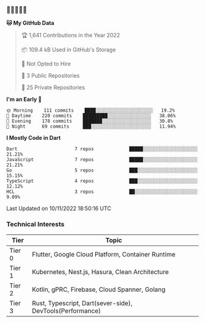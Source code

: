 ### 🤯🤯🤯🤯🤯

<!--START_SECTION:waka-->
**🐱 My GitHub Data** 

> 🏆 1,641 Contributions in the Year 2022
 > 
> 📦 109.4 kB Used in GitHub's Storage 
 > 
> 🚫 Not Opted to Hire
 > 
> 📜 3 Public Repositories 
 > 
> 🔑 25 Private Repositories  
 > 
**I'm an Early 🐤** 

```text
🌞 Morning    111 commits    ████░░░░░░░░░░░░░░░░░░░░░   19.2% 
🌆 Daytime    220 commits    █████████░░░░░░░░░░░░░░░░   38.06% 
🌃 Evening    178 commits    ███████░░░░░░░░░░░░░░░░░░   30.8% 
🌙 Night      69 commits     ███░░░░░░░░░░░░░░░░░░░░░░   11.94%

```


**I Mostly Code in Dart** 

```text
Dart                     7 repos             █████░░░░░░░░░░░░░░░░░░░░   21.21% 
JavaScript               7 repos             █████░░░░░░░░░░░░░░░░░░░░   21.21% 
Go                       5 repos             ███░░░░░░░░░░░░░░░░░░░░░░   15.15% 
TypeScript               4 repos             ███░░░░░░░░░░░░░░░░░░░░░░   12.12% 
HCL                      3 repos             ██░░░░░░░░░░░░░░░░░░░░░░░   9.09%

```



 Last Updated on 10/11/2022 18:50:16 UTC
<!--END_SECTION:waka-->

### Technical Interests

| Tier | Topic | 
| -------- | -------- |
| Tier 0 | Flutter, Google Cloud Platform, Container Runtime |
| Tier 1 | Kubernetes, Nest.js, Hasura, Clean Architecture |
| Tier 2 | Kotlin, gPRC, Firebase, Cloud Spanner, Golang | 
| Tier 3 | Rust, Typescript, Dart(sever-side), DevTools(Performance) |
